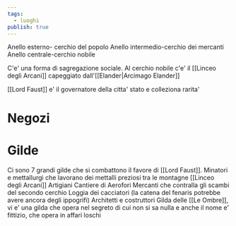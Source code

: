 ```yaml
---
tags:
  - luoghi
publish: true
---
```


Anello esterno- cerchio del popolo
Anello intermedio-cerchio dei mercanti
Anello centrale-cerchio nobile

C'e' una forma di sagregazione sociale. Al cerchio nobile c'e' il [[Linceo degli Arcani]] capeggiato dall'[[Elander|Arcimago Elander]]

[[Lord Faust]] e' il governatore della citta' stato e colleziona rarita'


# Negozi
# Gilde

Ci sono 7 grandi gilde che si combattono il favore di [[Lord Faust]].
	Minatori e mettallurgi che lavorano dei mettalli preziosi tra le montagne
	[[Linceo degli Arcani]]
	Artigiani
	Cantiere di Aerofori
	Mercanti che contralla gli scambi del secondo cerchio
	Loggia dei cacciatori (la catena del fenaris potrebbe avere ancora degli ippogrifi)
	Architetti e costruttori
	Gilda delle [[Le Ombre]], vi e' una gilda che opera nel segreto di cui non si sa nulla e anche il nome            e' fittizio, che opera in affari loschi
